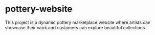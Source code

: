 # pottery-website
This project is a dynamic pottery marketplace website where artists can showcase their work and customers can explore beautiful collections

